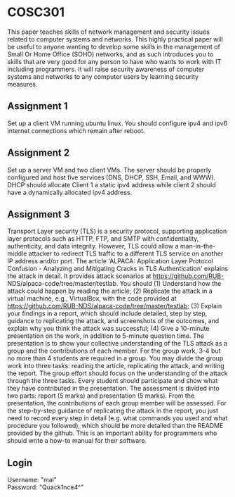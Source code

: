 # COSC301
This paper teaches skills of network management and security issues related to computer systems and networks. This highly practical paper will be useful to anyone wanting to develop some skills in the management of Small Or Home Office (SOHO) networks, and as such introduces you to skills that are very good for any person to have who wants to work with IT including programmers. It will raise security awareness of computer systems and networks to any computer users by learning security measures.

## Assignment 1
Set up a client VM running ubuntu linux. You should configure ipv4 and ipv6 internet connections which remain after reboot.

## Assignment 2
Set up a server VM and two client VMs. The server should be properly configured and host five services (DNS, DHCP, SSH, Email, and WWW). DHCP should allocate Client 1 a static ipv4 address while client 2 should have a dynamically allocated ipv4 address.

## Assignment 3
Transport Layer security (TLS) is a security protocol, supporting application layer protocols such as HTTP, FTP, and SMTP with confidentiality, authenticity, and data integrity. However, TLS could allow a man-in-the-middle attacker to redirect TLS traffic to a different TLS service on another IP address and/or port. The article 'ALPACA: Application Layer Protocol Confusion - Analyzing and Mitigating Cracks in TLS Authentication' explains the attack in detail. It provides attack scenarios at https://github.com/RUB- NDS/alpaca-code/tree/master/testlab. You should (1) Understand how the attack could happen by reading the article; (2) Replicate the attack in a virtual machine, e.g., VirtualBox, with the code provided at https://github.com/RUB-NDS/alpaca-code/tree/master/testlab; (3) Explain your findings in a report, which should include detailed, step by step, guidance to replicating the attack, and screenshots of the outcomes, and explain why you think the attack was successful; (4) Give a 10-minute presentation on the work, in addition to 5-minute question time. The presentation is to show your collective understanding of the TLS attack as a group and the contributions of each member. For the group work, 3-4 but no more than 4 students are required in a group. You may divide the group work into three tasks: reading the article, replicating the attack, and writing the report. The group effort should focus on the understanding of the attack through the three tasks. Every student should participate and show what they have contributed in the presentation. The assessment is divided into two parts: report (5 marks) and presentation (5 marks). From the presentation, the contributions of each group member will be assessed. For the step-by-step guidance of replicating the attack in the report, you just need to record every step in detail (e.g. what commands you used and what procedure you followed), which should be more detailed than the README provided by the github. This is an important ability for programmers who should write a how-to manual for their software.

## Login
Username: "mal"<br />
Password: "Quack1nce4^"
